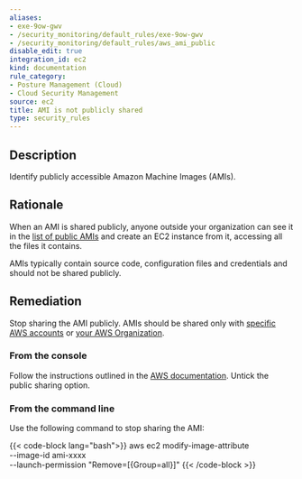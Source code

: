 ```yaml
---
aliases:
- exe-9ow-gwv
- /security_monitoring/default_rules/exe-9ow-gwv
- /security_monitoring/default_rules/aws_ami_public
disable_edit: true
integration_id: ec2
kind: documentation
rule_category:
- Posture Management (Cloud)
- Cloud Security Management
source: ec2
title: AMI is not publicly shared
type: security_rules
---
```


## Description

Identify publicly accessible Amazon Machine Images (AMIs).

## Rationale

When an AMI is shared publicly, anyone outside your organization can see it in the [list of public AMIs][1] and create an EC2 instance from it, accessing all the files it contains.

AMIs typically contain source code, configuration files and credentials and should not be shared publicly.

## Remediation

Stop sharing the AMI publicly. AMIs should be shared only with [specific AWS accounts][2] or [your AWS Organization][3].

### From the console

Follow the instructions outlined in the [AWS documentation][4].  Untick the public sharing option.

### From the command line

Use the following command to stop sharing the AMI:

{{< code-block lang="bash">}}
aws ec2 modify-image-attribute \
--image-id ami-xxxx \
--launch-permission "Remove=[{Group=all}]"
{{< /code-block >}}

[1]: https://docs.aws.amazon.com/AWSEC2/latest/UserGuide/usingsharedamis-finding.html
[2]: https://docs.aws.amazon.com/AWSEC2/latest/UserGuide/sharingamis-explicit.html
[3]: https://docs.aws.amazon.com/AWSEC2/latest/UserGuide/share-amis-with-organizations-and-OUs.html
[4]: https://docs.aws.amazon.com/AWSEC2/latest/UserGuide/sharingamis-explicit.html
